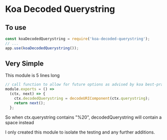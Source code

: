 # Koa Decoded Querystring

## To use
```js
const koaDecodedQuerystring = require('koa-decoded-querystring');
// ...
app.use(koaDecodedQuerystring());
```

## Very Simple
This module is 5 lines long

```js
// call function to allow for future options as advised by koa best-practices
module.exports = () =>
  (ctx, next) => {
    ctx.decodedQuerystring = decodeURIComponent(ctx.querystring);
    return next();
  };
```

So when ctx.querystring contains "%20", decodedQuerystring will contain a
space instead

I only created this module to isolate the testing and any further additions.
